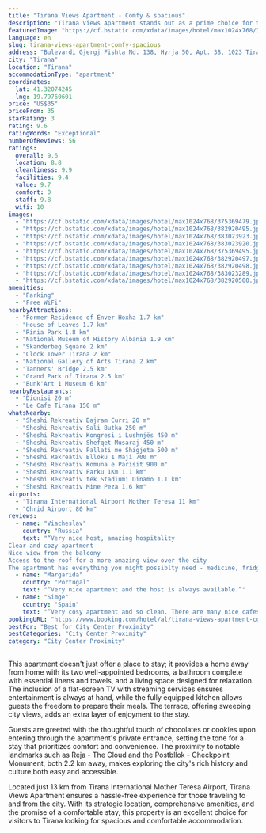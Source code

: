 ```yaml
---
title: "Tirana Views Apartment - Comfy & spacious"
description: "Tirana Views Apartment stands out as a prime choice for travelers seeking comfort and space in the heart of Tirana."
featuredImage: "https://cf.bstatic.com/xdata/images/hotel/max1024x768/375369479.jpg?k=89d5c70ee32c3e4bf3ed54094d94c908a77dcec656691d2eabbee40917c6f9f6&o=&hp=1"
language: en
slug: tirana-views-apartment-comfy-spacious
address: "Bulevardi Gjergj Fishta Nd. 138, Hyrja 50, Apt. 38, 1023 Tirana, Albania"
city: "Tirana"
location: "Tirana"
accommodationType: "apartment"
coordinates:
  lat: 41.32074245
  lng: 19.79760601
price: "US$35"
priceFrom: 35
starRating: 3
rating: 9.6
ratingWords: "Exceptional"
numberOfReviews: 56
ratings:
  overall: 9.6
  location: 8.8
  cleanliness: 9.9
  facilities: 9.4
  value: 9.7
  comfort: 0
  staff: 9.8
  wifi: 10
images:
  - "https://cf.bstatic.com/xdata/images/hotel/max1024x768/375369479.jpg?k=89d5c70ee32c3e4bf3ed54094d94c908a77dcec656691d2eabbee40917c6f9f6&o=&hp=1"
  - "https://cf.bstatic.com/xdata/images/hotel/max1024x768/382920495.jpg?k=e929655a15079062e37c55cee34a6a0b139fe53fe42ff09a75f2ca2b1128c8fe&o=&hp=1"
  - "https://cf.bstatic.com/xdata/images/hotel/max1024x768/383023923.jpg?k=70f3da8709e70381c44ceeb669284b88bde386b1eb252d7570c1f5fcd140219c&o=&hp=1"
  - "https://cf.bstatic.com/xdata/images/hotel/max1024x768/383023920.jpg?k=a8fe36bf18d61d9cfe5b632c741243d65c73e562d01d52db4a5e7ff419125799&o=&hp=1"
  - "https://cf.bstatic.com/xdata/images/hotel/max1024x768/375369495.jpg?k=6449bb91f8c6978c8f328fe91b0c5a95f83f6a5ce8e59ce401371c6ef56263c0&o=&hp=1"
  - "https://cf.bstatic.com/xdata/images/hotel/max1024x768/382920497.jpg?k=0472234961bc7df4c7c2362e83d565db0211586c2b85dea04da32efa238d8a5b&o=&hp=1"
  - "https://cf.bstatic.com/xdata/images/hotel/max1024x768/382920498.jpg?k=110be40bbe4f7d7fe73c71127ea8877c938d2baa31e94bed7dddd4b873c40df1&o=&hp=1"
  - "https://cf.bstatic.com/xdata/images/hotel/max1024x768/383023289.jpg?k=463bbea206eec7c90123ee5dadbf0063aef3493c9f0ba8506fb5a507af2e1174&o=&hp=1"
  - "https://cf.bstatic.com/xdata/images/hotel/max1024x768/382920500.jpg?k=78abbbb681e747dce992503df9da5322bc4fd88581be46b8c4c2ddca3fbc18b3&o=&hp=1"
amenities:
  - "Parking"
  - "Free WiFi"
nearbyAttractions:
  - "Former Residence of Enver Hoxha 1.7 km"
  - "House of Leaves 1.7 km"
  - "Rinia Park 1.8 km"
  - "National Museum of History Albania 1.9 km"
  - "Skanderbeg Square 2 km"
  - "Clock Tower Tirana 2 km"
  - "National Gallery of Arts Tirana 2 km"
  - "Tanners' Bridge 2.5 km"
  - "Grand Park of Tirana 2.5 km"
  - "Bunk'Art 1 Museum 6 km"
nearbyRestaurants:
  - "Dionisi 20 m"
  - "Le Cafe Tirana 150 m"
whatsNearby:
  - "Sheshi Rekreativ Bajram Curri 20 m"
  - "Sheshi Rekreativ Sali Butka 250 m"
  - "Sheshi Rekreativ Kongresi i Lushnjës 450 m"
  - "Sheshi Rekreativ Shefqet Musaraj 450 m"
  - "Sheshi Rekreativ Pallati me Shigjeta 500 m"
  - "Sheshi Rekreativ Blloku 1 Maji 700 m"
  - "Sheshi Rekreativ Komuna e Parisit 900 m"
  - "Sheshi Rekreativ Parku 1Km 1.1 km"
  - "Sheshi Rekreativ tek Stadiumi Dinamo 1.1 km"
  - "Sheshi Rekreativ Mine Peza 1.6 km"
airports:
  - "Tirana International Airport Mother Teresa 11 km"
  - "Ohrid Airport 80 km"
reviews:
  - name: "Viacheslav"
    country: "Russia"
    text: "“Very nice host, amazing hospitality
Clear and cozy apartment
Nice view from the balcony
Access to the roof for a more amazing view over the city
The apartment has everything you might possiblty need - medicine, fridge-freezer, a lot of nice...”"
  - name: "Margarida"
    country: "Portugal"
    text: "“Very nice apartment and the host is always available.”"
  - name: "Simge"
    country: "Spain"
    text: "“Very cosy apartment and so clean. There are many nice cafes and restaurants in neighborhood. It is close to the main attractions. Owners are lovely people. Thanks definitely worth to money.”"
bookingURL: "https://www.booking.com/hotel/al/tirana-views-apartment-comfy-amp-spacious.en-gb.html?aid=8035640"
bestFor: "Best for City Center Proximity"
bestCategories: "City Center Proximity"
category: "City Center Proximity"
---
```


This apartment doesn't just offer a place to stay; it provides a home away from home with its two well-appointed bedrooms, a bathroom complete with essential linens and towels, and a living space designed for relaxation. The inclusion of a flat-screen TV with streaming services ensures entertainment is always at hand, while the fully equipped kitchen allows guests the freedom to prepare their meals. The terrace, offering sweeping city views, adds an extra layer of enjoyment to the stay.

Guests are greeted with the thoughtful touch of chocolates or cookies upon entering through the apartment's private entrance, setting the tone for a stay that prioritizes comfort and convenience. The proximity to notable landmarks such as Reja - The Cloud and the Postbllok - Checkpoint Monument, both 2.2 km away, makes exploring the city's rich history and culture both easy and accessible.

Located just 13 km from Tirana International Mother Teresa Airport, Tirana Views Apartment ensures a hassle-free experience for those traveling to and from the city. With its strategic location, comprehensive amenities, and the promise of a comfortable stay, this property is an excellent choice for visitors to Tirana looking for spacious and comfortable accommodation.